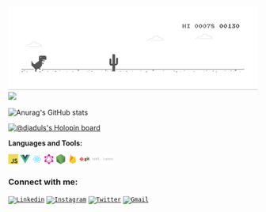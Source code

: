 ![](https://github.com/arul21/arul21/blob/master/img/dino.gif)
![](https://komarev.com/ghpvc/?username=arul21)

![Anurag's GitHub stats](https://github-readme-stats.vercel.app/api?username=arul21&count_private=true&show_icons=true&theme=chartreuse-dark)


[![@djaduls's Holopin board](https://holopin.io/api/user/board?user=djaduls)](https://holopin.io/@djaduls)

<!-- [![Top Langs](https://github-readme-stats.vercel.app/api/top-langs/?username=arul21&theme=chartreuse-dark)](https://github.com/anuraghazra/github-readme-stats) -->

**Languages and Tools:**

<code><img height="20" src="https://raw.githubusercontent.com/github/explore/80688e429a7d4ef2fca1e82350fe8e3517d3494d/topics/javascript/javascript.png"></code>
<code><img height="20" src="https://raw.githubusercontent.com/github/explore/80688e429a7d4ef2fca1e82350fe8e3517d3494d/topics/vue/vue.png"></code>
<code><img height="20" src="https://raw.githubusercontent.com/github/explore/80688e429a7d4ef2fca1e82350fe8e3517d3494d/topics/react/react.png"></code>
<code><img height="20" src="https://raw.githubusercontent.com/github/explore/5c058a388828bb5fde0bcafd4bc867b5bb3f26f3/topics/graphql/graphql.png"></code>
<code><img height="20" src="https://raw.githubusercontent.com/github/explore/80688e429a7d4ef2fca1e82350fe8e3517d3494d/topics/nodejs/nodejs.png"></code>
<code><img height="20" src="https://raw.githubusercontent.com/github/explore/80688e429a7d4ef2fca1e82350fe8e3517d3494d/topics/firebase/firebase.png"></code>
<code><img height="20" src="https://raw.githubusercontent.com/github/explore/80688e429a7d4ef2fca1e82350fe8e3517d3494d/topics/git/git.png"></code>
<code><img height="20" src="https://raw.githubusercontent.com/github/explore/28b02bbc9ad9f7a503c43775aebeb515dc2da5fc/topics/nextjs/nextjs.png"></code>
<code><img height="20" src="https://raw.githubusercontent.com/github/explore/80688e429a7d4ef2fca1e82350fe8e3517d3494d/topics/express/express.png"></code>

### Connect with me:

<code><a href="https://www.linkedin.com/in/khairul-baharuddin"><img width="40px" src="https://img.icons8.com/color/8x/000000/linkedin.png" title="Linkedin"/></a></code>
<code><a href="https://www.instagram.com/djaduls"><img width="40px" src="https://img.icons8.com/fluent/48/000000/instagram-new.png" title="Instagram"/></a></code>
<code><a href="https://twitter.com/djaduls"><img width="40px" src="https://img.icons8.com/fluent/48/000000/twitter.png" title="Twitter"/></a></code>
<code><a href="mailto:khairulba21@gmail.com"><img width="40px" src="https://img.icons8.com/fluent/48/000000/gmail.png" title="Gmail"/></a></code>

